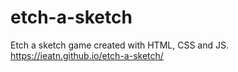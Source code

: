 # etch-a-sketch
Etch a sketch game created with HTML, CSS and JS.
https://ieatn.github.io/etch-a-sketch/
